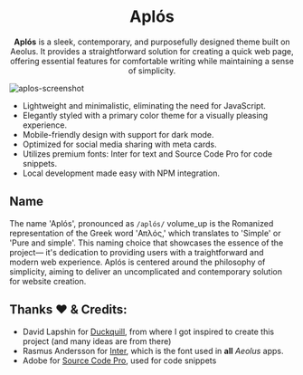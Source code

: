 <div align="center">
<h1>Aplós</h1>

  **Aplós** is a sleek, contemporary, and purposefully designed theme built on Aeolus. It provides a straightforward solution for creating a quick web page, offering essential features for comfortable writing while maintaining a sense of simplicity.
  

</div>

![aplos-screenshot](https://github.com/GabsEdits/aplos/assets/110247388/3e0b007e-f504-42ce-bc5e-aed35323c05d)


- Lightweight and minimalistic, eliminating the need for JavaScript.
- Elegantly styled with a primary color theme for a visually pleasing experience.
- Mobile-friendly design with support for dark mode.
- Optimized for social media sharing with meta cards.
- Utilizes premium fonts: Inter for text and Source Code Pro for code snippets.
- Local development made easy with NPM integration.


## Name

The name 'Aplós', pronounced as `/aplós/` volume_up is the Romanized representation of the Greek word 'Απλός,' which translates to 'Simple' or 'Pure and simple'. This naming choice that showcases the essence of the project— it's dedication to providing users with a traightforward and modern web experience. Aplós is centered around the philosophy of simplicity, aiming to deliver an uncomplicated and contemporary solution for website creation.

## Thanks ❤ & Credits️:

- David Lapshin for [Duckquill](https://daudix.codeberg.page/duckquill), from where I got inspired to create this project (and many ideas are from there)
- Rasmus Andersson for [Inter](https://rsms.me/inter/), which is the font used in **all** _Aeolus_ apps.
- Adobe for [Source Code Pro](https://adobe-fonts.github.io/source-code-pro/), used for code snippets
